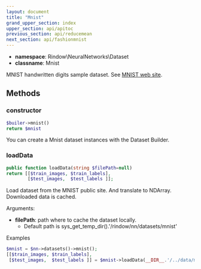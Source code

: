 ```yaml
---
layout: document
title: "Mnist"
grand_upper_section: index
upper_section: api/apitoc
previous_section: api/reducemean
next_section: api/fashionmnist
---
```



- **namespace**: Rindow\NeuralNetworks\Dataset
- **classname**: Mnist

MNIST handwritten digits sample dataset.
See [MNIST web site](http://yann.lecun.com/exdb/mnist/).

Methods
-------

### constructor
```php
$builer->mnist()
return $mnist
```
You can create a Mnist dataset instances with the Dataset Builder.


### loadData
```php
public function loadData(string $filePath=null)
return [[$train_images, $train_labels],
        [$test_images,  $test_labels ]];
```
Load dataset from the MNIST public site. And translate to NDArray.
Downloaded data is cached.

Arguments:

- **filePath**: path where to cache the dataset locally.
    - Default path is sys_get_temp_dir().'/rindow/nn/datasets/mnist'

Examples

```php
$mnist = $nn->datasets()->mnist();
[[$train_images, $train_labels],
 [$test_images,  $test_labels ]] = $mnist->loadData(__DIR__.'/../data/mnist');
```
